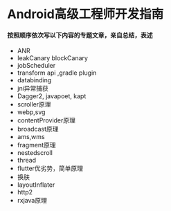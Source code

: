 # Android高级工程师开发指南

#### 按照顺序依次写以下内容的专题文章，亲自总结，表述

* ANR
* leakCanary blockCanary
* jobScheduler
* transform api ,gradle plugin
* databinding
* jni异常捕获
* Dagger2, javapoet, kapt
* scroller原理
* webp,svg
* contentProvider原理
* broadcast原理
* ams,wms
* fragment原理
* nestedscroll
* thread
* flutter优劣势，简单原理
* 换肤
* layoutInflater
* http2
* rxjava原理



